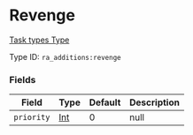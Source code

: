 # Revenge
[Task types Type](../task_types_types.md)

Type ID: `ra_additions:revenge`
### Fields
Field | Type | Default | Description
------|------|---------|-------------
`priority` | [Int](../data_types/int.md) | 0 | null
